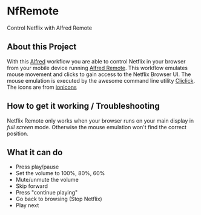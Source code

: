 # NfRemote
Control Netflix with Alfred Remote

## About this Project
With this [Alfred][alf] workflow you are able to control Netflix in your browser from your mobile device running [Alfred Remote][alfremote].
This workflow emulates mouse movement and clicks to gain access to the Netflix Browser UI. The mouse emulation is executed by the awesome command line utility [Cliclick][cliclick].
The icons are from [ionicons][ionicons]

## How to get it working / Troubleshooting
Netflix Remote only works when your browser runs on your main display in _full screen_ mode. Otherwise the mouse emulation won't find the correct position.

## What it can do
 * Press play/pause
 * Set the volume to 100%, 80%, 60%
 * Mute/unmute the volume
 * Skip forward
 * Press "continue playing"
 * Go back to browsing (Stop Netflix)
 * Play next


[alf]:http://www.alfredapp.com/
[alfremote]:http://www.alfredapp.com/remote/
[cliclick]:http://www.bluem.net/en/mac/cliclick/
[ionicons]:https://github.com/driftyco/ionicons/